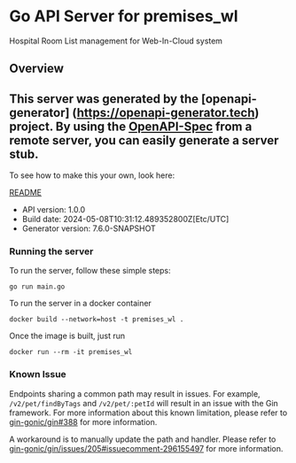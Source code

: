 # Go API Server for premises_wl

Hospital Room List management for Web-In-Cloud system

## Overview
This server was generated by the [openapi-generator]
(https://openapi-generator.tech) project.
By using the [OpenAPI-Spec](https://github.com/OAI/OpenAPI-Specification) from a remote server, you can easily generate a server stub.
-

To see how to make this your own, look here:

[README](https://openapi-generator.tech)

- API version: 1.0.0
- Build date: 2024-05-08T10:31:12.489352800Z[Etc/UTC]
- Generator version: 7.6.0-SNAPSHOT

### Running the server

To run the server, follow these simple steps:

```
go run main.go
```

To run the server in a docker container
```
docker build --network=host -t premises_wl .
```

Once the image is built, just run
```
docker run --rm -it premises_wl
```

### Known Issue

Endpoints sharing a common path may result in issues. For example, `/v2/pet/findByTags` and `/v2/pet/:petId` will result in an issue with the Gin framework. For more information about this known limitation, please refer to [gin-gonic/gin#388](https://github.com/gin-gonic/gin/issues/388) for more information.

A workaround is to manually update the path and handler. Please refer to [gin-gonic/gin/issues/205#issuecomment-296155497](https://github.com/gin-gonic/gin/issues/205#issuecomment-296155497) for more information.
